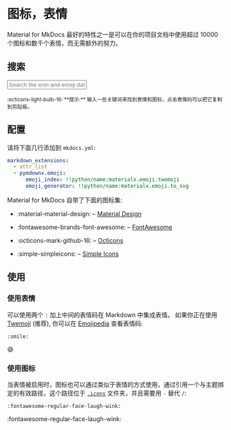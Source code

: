 # 图标，表情

Material for MkDocs 最好的特性之一是可以在你的项目文档中使用超过 10000 个图标和数千个表情，而无需额外的努力。

## 搜索

<div class="mdx-iconsearch" data-mdx-component="iconsearch">
  <input
    class="md-input md-input--stretch mdx-iconsearch__input"
    placeholder="Search the icon and emoji database"
    data-mdx-component="iconsearch-query"
  />
  <div class="mdx-iconsearch-result" data-mdx-component="iconsearch-result">
    <div class="mdx-iconsearch-result__meta"></div>
    <ol class="mdx-iconsearch-result__list"></ol>
  </div>
</div>
<small>
  :octicons-light-bulb-16:
  **提示:** 输入一些关键词来找到表情和图标，点击表情码可以把它复制到剪贴板。
</small>

## 配置

请将下面几行添加到 `mkdocs.yml`:

``` yaml
markdown_extensions:
  - attr_list
  - pymdownx.emoji:
      emoji_index: !!python/name:materialx.emoji.twemoji
      emoji_generator: !!python/name:materialx.emoji.to_svg
```

Material for MkDocs 自带了下面的图标集:

- :material-material-design: – [Material Design]
- :fontawesome-brands-font-awesome: – [FontAwesome]
- :octicons-mark-github-16: – [Octicons]
- :simple-simpleicons: – [Simple Icons]

  [Material Design]: https://materialdesignicons.com/
  [FontAwesome]: https://fontawesome.com/search?m=free
  [Octicons]: https://octicons.github.com/
  [Simple Icons]: https://simpleicons.org/


## 使用

### 使用表情

可以使用两个 `:`  加上中间的表情码在 Markdown 中集成表情。
如果你正在使用 [Twemoji] (推荐), 你可以在 [Emojipedia] 查看表情码:

``` title="表情"
:smile: 
```

<div class="result" markdown>

:smile:

</div>

  [Twemoji]: https://twemoji.twitter.com/
  [Emojipedia]: https://emojipedia.org/twitter/

### 使用图标

当表情被启用时，图标也可以通过类似于表情的方式使用，通过引用一个与主题绑定的有效路径，这个路径位于 [`.icons`][custom icons] 文件夹，并且需要用 `-` 替代 `/`:

``` title="图标"
:fontawesome-regular-face-laugh-wink:
```

<div class="result" markdown>

:fontawesome-regular-face-laugh-wink:

</div>

  [custom icons]: https://github.com/squidfunk/mkdocs-material/tree/master/material/.icons
